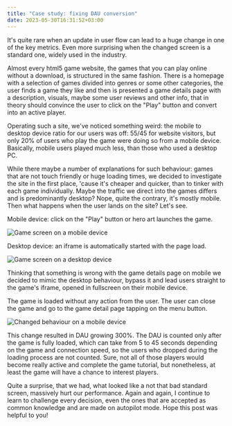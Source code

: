 ```yaml
---
title: "Case study: fixing DAU conversion"
date: 2023-05-30T16:31:52+03:00
---
```


It's quite rare when an update in user flow can lead to a huge change in one of the key metrics. Even more surprising when the changed screen is a standard one, widely used in the industry.

Almost every html5 game website, the games that you can play online without a download, is structured in the same fashion. There is a homepage with a selection of games divided into genres or some other categories, the user finds a game they like and then is presented a game details page with a description, visuals, maybe some user reviews and other info, that in theory should convince the user to click on the "Play" button and convert into an active player.

Operating such a site, we've noticed something weird: the mobile to desktop device ratio for our users was off: 55/45 for website visitors, but only 20% of users who play the game were doing so from a mobile device. Basically, mobile users played much less, than those who used a desktop PC.

While there maybe a number of explanations for such behaviour: games that are not touch friendly or huge loading times, we decided to investigate the site in the first place, 'cause it's cheaper and quicker, than to tinker with each game individually. Maybe the traffic we direct into the games differs and is predominantly desktop? Nope, quite the contrary, it's mostly mobile. Then what happens when the user lands on the site? Let's see.

Mobile device: click on the "Play" button or hero art launches the game.

![Game screen on a mobile device](/img/posts/html5-games-flow-mobile.jpg)

Desktop device: an iframe is automatically started with the page load.

![Game screen on a desktop device](/img/posts/html5-games-flow-desktop.jpg)

Thinking that something is wrong with the game details page on mobile we decided to mimic the desktop behaviour, bypass it and lead users straight to the game's iframe, opened in fullscreen on their mobile device.

The game is loaded without any action from the user. The user can close the game and go to the game detail page tapping on the menu button.

![Changed behaviour on a mobile device](/img/posts/html5-games-flow-mobile-changed.jpg)

This change resulted in DAU growing 300%. The DAU is counted only after the game is fully loaded, which can take from 5 to 45 seconds depending on the game and connection speed, so the users who dropped during the loading process are not counted. Sure, not all of those players would become really active and complete the game tutorial, but nonetheless, at least the game will have a chance to interest players.

Quite a surprise, that we had, what looked like a not that bad standard screen, massively hurt our performance. Again and again, I continue to learn to challenge every decision, even the ones that are accepted as common knowledge and are made on autopilot mode. Hope this post was helpful to you!